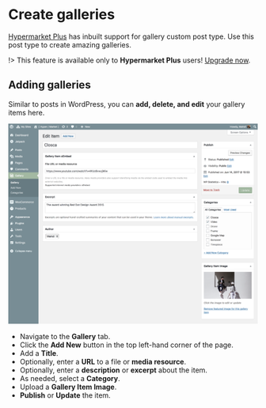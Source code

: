 # Create galleries

[Hypermarket Plus](https://www.mypreview.one) has inbuilt support for gallery custom post type. Use this post type to create amazing galleries.

!> This feature is available only to **Hypermarket Plus** users! [Upgrade now](https://www.mypreview.one).

## Adding galleries

Similar to posts in WordPress, you can **add, delete, and edit** your gallery items here.

![Adding galleries](img/add-gallery-item.png)

* Navigate to the **Gallery** tab.
* Click the **Add New** button in the top left-hand corner of the page.
* Add a **Title**.
* Optionally, enter a **URL** to a file or **media resource**.
* Optionally, enter a **description** or **excerpt** about the item.
* As needed, select a **Category**.
* Upload a **Gallery Item Image**.
* **Publish** or **Update** the item.

